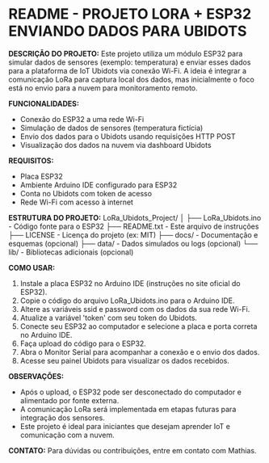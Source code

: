 
README - PROJETO LORA + ESP32 ENVIANDO DADOS PARA UBIDOTS
=

**DESCRIÇÃO DO PROJETO:**
Este projeto utiliza um módulo ESP32 para simular dados de sensores (exemplo: temperatura) 
e enviar esses dados para a plataforma de IoT Ubidots via conexão Wi-Fi. A ideia é 
integrar a comunicação LoRa para captura local dos dados, mas inicialmente o foco está 
no envio para a nuvem para monitoramento remoto.

**FUNCIONALIDADES:**
- Conexão do ESP32 a uma rede Wi-Fi
- Simulação de dados de sensores (temperatura fictícia)
- Envio dos dados para o Ubidots usando requisições HTTP POST
- Visualização dos dados na nuvem via dashboard Ubidots

**REQUISITOS:**
- Placa ESP32
- Ambiente Arduino IDE configurado para ESP32
- Conta no Ubidots com token de acesso
- Rede Wi-Fi com acesso à internet

**ESTRUTURA DO PROJETO:**
LoRa_Ubidots_Project/
│
├── LoRa_Ubidots.ino      - Código fonte para o ESP32
├── README.txt            - Este arquivo de instruções
├── LICENSE               - Licença do projeto (ex: MIT)
├── docs/                 - Documentação e esquemas (opcional)
├── data/                 - Dados simulados ou logs (opcional)
└── lib/                  - Bibliotecas adicionais (opcional)

**COMO USAR:**
1. Instale a placa ESP32 no Arduino IDE (instruções no site oficial do ESP32).
2. Copie o código do arquivo LoRa_Ubidots.ino para o Arduino IDE.
3. Altere as variáveis ssid e password com os dados da sua rede Wi-Fi.
4. Atualize a variável 'token' com seu token do Ubidots.
5. Conecte seu ESP32 ao computador e selecione a placa e porta correta no Arduino IDE.
6. Faça upload do código para o ESP32.
7. Abra o Monitor Serial para acompanhar a conexão e o envio dos dados.
8. Acesse seu painel Ubidots para visualizar os dados recebidos.

**OBSERVAÇÕES:**
- Após o upload, o ESP32 pode ser desconectado do computador e alimentado por fonte externa.
- A comunicação LoRa será implementada em etapas futuras para integração dos sensores.
- Este projeto é ideal para iniciantes que desejam aprender IoT e comunicação com a nuvem.

**CONTATO:**
Para dúvidas ou contribuições, entre em contato com Mathias.
